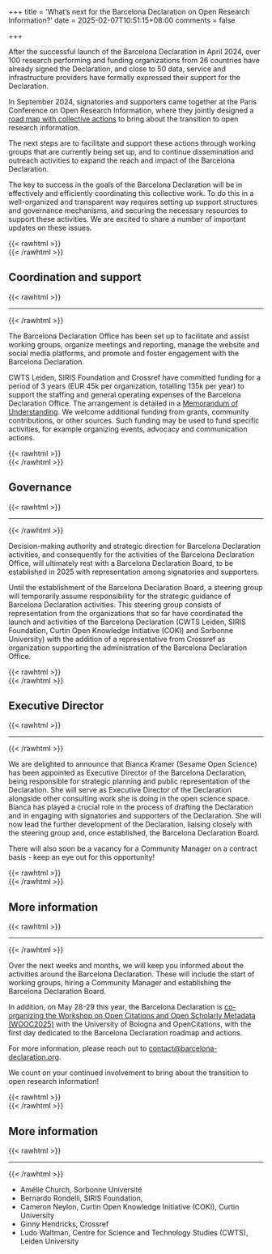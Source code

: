 +++
title = 'What’s next for the Barcelona Declaration on Open Research Information?'
date = 2025-02-07T10:51:15+08:00
comments = false

+++

After the successful launch of the Barcelona Declaration in April 2024, over 100 research performing and funding organizations from 26 countries have already signed the Declaration, and close to 50 data, service and infrastructure providers have formally expressed their support for the Declaration.

In September 2024, signatories and supporters came together at the Paris Conference on Open Research Information, where they jointly designed a [road map with collective actions](https://barcelona-declaration.org/roadmap/) to bring about the transition to open research information. 

The next steps are to facilitate and support these actions through working groups that are currently being set up, and to continue dissemination and outreach activities to expand the reach and impact of the Barcelona Declaration. 

The key to success in the goals of the Barcelona Declaration will be in effectively and efficiently coordinating this collective work. To do this in a well-organized and transparent way requires setting up support structures and governance mechanisms, and securing the necessary resources to support these activities. We are excited to share a number of important updates on these issues. 


{{< rawhtml >}}
</br>
{{< /rawhtml >}}
## Coordination and support
{{< rawhtml >}}
<hr class="small">
{{< /rawhtml >}}

The Barcelona Declaration Office has been set up to facilitate and assist working groups, organize meetings and reporting, manage the website and social media platforms, and promote and foster engagement with the Barcelona Declaration. 

CWTS Leiden, SIRIS Foundation and Crossref have committed funding for a period of 3 years (EUR 45k per organization, totalling 135k per year) to support the staffing and general operating expenses of the Barcelona Declaration Office. The arrangement is detailed in a [Memorandum of Understanding](https://doi.org/10.5281/zenodo.14831723). We welcome additional funding from grants, community contributions, or other sources. Such funding may be used to fund specific activities, for example organizing events, advocacy and communication actions.

{{< rawhtml >}}
</br>
{{< /rawhtml >}}
## Governance
{{< rawhtml >}}
<hr class="small">
{{< /rawhtml >}}

Decision-making authority and strategic direction for Barcelona Declaration activities, and consequently for the activities of the Barcelona Declaration Office, will ultimately rest with a Barcelona Declaration Board, to be established in 2025 with representation among signatories and supporters. 

Until the establishment of the Barcelona Declaration Board, a steering group will temporarily assume responsibility for the strategic guidance of Barcelona Declaration activities. This steering group consists of representation from the organizations that so far have coordinated the launch and activities of the Barcelona Declaration (CWTS Leiden, SIRIS Foundation, Curtin Open Knowledge Initiative (COKI) and Sorbonne University) with the addition of a representative from Crossref as organization supporting the administration of the Barcelona Declaration Office.

{{< rawhtml >}}
</br>
{{< /rawhtml >}}
## Executive Director
{{< rawhtml >}}
<hr class="small">
{{< /rawhtml >}}

We are delighted to announce that Bianca Kramer (Sesame Open Science) has been appointed as Executive Director of the Barcelona Declaration, being responsible for strategic planning and public representation of the Declaration. She will serve as Executive Director of the Declaration alongside other consulting work she is doing in the open science space. Bianca has played a crucial role in the process of drafting the Declaration and in engaging with signatories and supporters of the Declaration. She will now lead the further development of the Declaration, liaising closely with the steering group and, once established, the Barcelona Declaration Board.

There will also soon be a vacancy for a Community Manager on a contract basis - keep an eye out for this opportunity! 

{{< rawhtml >}}
</br>
{{< /rawhtml >}}
## More information
{{< rawhtml >}}
<hr class="small">
{{< /rawhtml >}}

Over the next weeks and months, we will keep you informed about the activities around the Barcelona Declaration. These will include the start of working groups, hiring a Community Manager and establishing the Barcelona Declaration Board. 

In addition, on May 28-29 this year, the Barcelona Declaration is [co-organizing the Workshop on Open Citations and Open Scholarly Metadata (WOOC2025)](/conference_2025_bologna/) with the University of Bologna and OpenCitations, with the first day dedicated to the Barcelona Declaration roadmap and actions. 

For more information, please reach out to [contact@barcelona-declaration.org](mailto:contact@barcelona-declaration.org).

We count on your continued involvement to bring about the transition to open research information! 

{{< rawhtml >}}
</br>
{{< /rawhtml >}}
## More information
{{< rawhtml >}}
<hr class="small">
{{< /rawhtml >}}

* Amélie Church, Sorbonne Université
* Bernardo Rondelli, SIRIS Foundation,
* Cameron Neylon, Curtin Open Knowledge Initiative (COKI), Curtin University
* Ginny Hendricks, Crossref
* Ludo Waltman, Centre for Science and Technology Studies (CWTS), Leiden University

